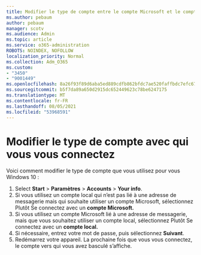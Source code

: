 ```yaml
---
title: Modifier le type de compte entre le compte Microsoft et le compte local
ms.author: pebaum
author: pebaum
manager: scotv
ms.audience: Admin
ms.topic: article
ms.service: o365-administration
ROBOTS: NOINDEX, NOFOLLOW
localization_priority: Normal
ms.collection: Adm_O365
ms.custom:
- "3450"
- "9001449"
ms.openlocfilehash: 8a26f93f89d6aba5ed889cdfb862bfdc7ae520faffbdc7efc6778a38c8ba12af
ms.sourcegitcommit: b5f7da89a650d2915dc652449623c78be6247175
ms.translationtype: MT
ms.contentlocale: fr-FR
ms.lasthandoff: 08/05/2021
ms.locfileid: "53968591"
---
```

# <a name="change-the-account-type-that-you-sign-in-with"></a>Modifier le type de compte avec qui vous vous connectez

Voici comment modifier le type de compte que vous utilisez pour vous Windows 10 :

1. Select **Start**  >  **Paramètres**  >  **Accounts**  >  **Your info**.
2. Si vous utilisez un compte local qui n’est pas lié à une adresse de messagerie mais qui souhaite utiliser un compte Microsoft, sélectionnez Plutôt Se connectez avec un **compte Microsoft.**
3. Si vous utilisez un compte Microsoft lié à une adresse de messagerie, mais que vous souhaitez utiliser un compte local, sélectionnez Plutôt Se connectez avec un **compte local.**
4. Si nécessaire, entrez votre mot de passe, puis sélectionnez **Suivant**.
5. Redémarrez votre appareil. La prochaine fois que vous vous connectez, le compte vers qui vous avez basculé s’affiche.